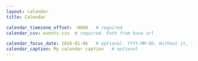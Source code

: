 ```yaml
---
layout: calendar
title: Calendar

calendar_timezone_offset: -0800   # required
calendar_csv: events.csv  # required. Path from base url

calendar_focus_date: 2016-01-06   # optional. YYYY-MM-DD. Without it, the default is today
calendar_caption: My calendar caption   # optional
---
```


